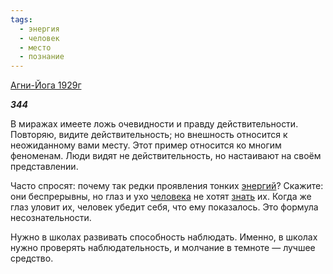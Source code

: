 ```yaml
---
tags:
  - энергия
  - человек
  - место
  - познание
---
```

[Агни-Йога 1929г](https://127.0.0.1:4002/agni/1929)

___344___

В миражах имеете ложь очевидности и правду действительности. Повторяю, видите действительность; но внешность относится к неожиданному вами месту. Этот пример относится ко многим феноменам. Люди видят не действительность, но настаивают на своём представлении.   

Часто спросят: почему так редки проявления тонких [энергий](../../../tags/#энергия)? Скажите: они беспрерывны, но глаз и ухо [человека](../../../tags/#человек) не хотят [знать](../../../tags/#познание) их. Когда же глаз уловит их, человек убедит себя, что ему показалось. Это формула несознательности.   

Нужно в школах развивать способность наблюдать. Именно, в школах нужно проверять наблюдательность, и молчание в темноте — лучшее средство.